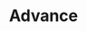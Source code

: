 ---
title: Advance
excerpt: ''
deprecated: false
hidden: true
metadata:
  title: ''
  description: ''
  robots: index
next:
  description: ''
---